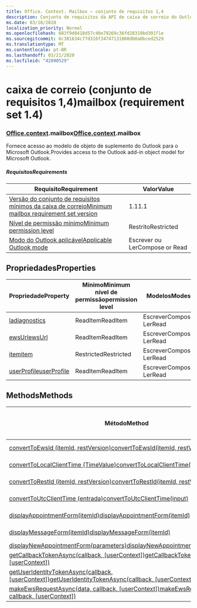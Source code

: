 ```yaml
---
title: Office. Context. Mailbox – conjunto de requisitos 1,4
description: Conjunto de requisitos da API de caixa de correio do Outlook versão 1,4 do modelo de objeto Mailbox.
ms.date: 03/18/2020
localization_priority: Normal
ms.openlocfilehash: 683f9d8418d57c40e79269c36fd28319bd301f1e
ms.sourcegitcommit: 6c381634c77d316f34747131860db0a0bced2529
ms.translationtype: MT
ms.contentlocale: pt-BR
ms.lasthandoff: 03/21/2020
ms.locfileid: "42890529"
---
```

# <a name="mailbox-requirement-set-14"></a><span data-ttu-id="81a06-103">caixa de correio (conjunto de requisitos 1,4)</span><span class="sxs-lookup"><span data-stu-id="81a06-103">mailbox (requirement set 1.4)</span></span>

### <a name="officecontextmailbox"></a><span data-ttu-id="81a06-104">[Office](office.md)[.context](office.context.md).mailbox</span><span class="sxs-lookup"><span data-stu-id="81a06-104">[Office](office.md)[.context](office.context.md).mailbox</span></span>

<span data-ttu-id="81a06-105">Fornece acesso ao modelo de objeto de suplemento do Outlook para o Microsoft Outlook.</span><span class="sxs-lookup"><span data-stu-id="81a06-105">Provides access to the Outlook add-in object model for Microsoft Outlook.</span></span>

##### <a name="requirements"></a><span data-ttu-id="81a06-106">Requisitos</span><span class="sxs-lookup"><span data-stu-id="81a06-106">Requirements</span></span>

|<span data-ttu-id="81a06-107">Requisito</span><span class="sxs-lookup"><span data-stu-id="81a06-107">Requirement</span></span>| <span data-ttu-id="81a06-108">Valor</span><span class="sxs-lookup"><span data-stu-id="81a06-108">Value</span></span>|
|---|---|
|[<span data-ttu-id="81a06-109">Versão do conjunto de requisitos mínimos da caixa de correio</span><span class="sxs-lookup"><span data-stu-id="81a06-109">Minimum mailbox requirement set version</span></span>](../../requirement-sets/outlook-api-requirement-sets.md)| <span data-ttu-id="81a06-110">1.1</span><span class="sxs-lookup"><span data-stu-id="81a06-110">1.1</span></span>|
|[<span data-ttu-id="81a06-111">Nível de permissão mínimo</span><span class="sxs-lookup"><span data-stu-id="81a06-111">Minimum permission level</span></span>](../../../outlook/understanding-outlook-add-in-permissions.md)| <span data-ttu-id="81a06-112">Restrito</span><span class="sxs-lookup"><span data-stu-id="81a06-112">Restricted</span></span>|
|[<span data-ttu-id="81a06-113">Modo do Outlook aplicável</span><span class="sxs-lookup"><span data-stu-id="81a06-113">Applicable Outlook mode</span></span>](../../../outlook/outlook-add-ins-overview.md#extension-points)| <span data-ttu-id="81a06-114">Escrever ou Ler</span><span class="sxs-lookup"><span data-stu-id="81a06-114">Compose or Read</span></span>|

## <a name="properties"></a><span data-ttu-id="81a06-115">Propriedades</span><span class="sxs-lookup"><span data-stu-id="81a06-115">Properties</span></span>

| <span data-ttu-id="81a06-116">Propriedade</span><span class="sxs-lookup"><span data-stu-id="81a06-116">Property</span></span> | <span data-ttu-id="81a06-117">Mínimo</span><span class="sxs-lookup"><span data-stu-id="81a06-117">Minimum</span></span><br><span data-ttu-id="81a06-118">nível de permissão</span><span class="sxs-lookup"><span data-stu-id="81a06-118">permission level</span></span> | <span data-ttu-id="81a06-119">Modelos</span><span class="sxs-lookup"><span data-stu-id="81a06-119">Modes</span></span> | <span data-ttu-id="81a06-120">Tipo de retorno</span><span class="sxs-lookup"><span data-stu-id="81a06-120">Return type</span></span> | <span data-ttu-id="81a06-121">Mínimo</span><span class="sxs-lookup"><span data-stu-id="81a06-121">Minimum</span></span><br><span data-ttu-id="81a06-122">conjunto de requisitos</span><span class="sxs-lookup"><span data-stu-id="81a06-122">requirement set</span></span> |
|---|---|---|---|:---:|
| [<span data-ttu-id="81a06-123">la</span><span class="sxs-lookup"><span data-stu-id="81a06-123">diagnostics</span></span>](/javascript/api/outlook/office.mailbox?view=outlook-js-1.4#diagnostics) | <span data-ttu-id="81a06-124">ReadItem</span><span class="sxs-lookup"><span data-stu-id="81a06-124">ReadItem</span></span> | <span data-ttu-id="81a06-125">Escrever</span><span class="sxs-lookup"><span data-stu-id="81a06-125">Compose</span></span><br><span data-ttu-id="81a06-126">Ler</span><span class="sxs-lookup"><span data-stu-id="81a06-126">Read</span></span> | [<span data-ttu-id="81a06-127">La</span><span class="sxs-lookup"><span data-stu-id="81a06-127">Diagnostics</span></span>](/javascript/api/outlook/office.diagnostics?view=outlook-js-1.4) | [<span data-ttu-id="81a06-128">1.1</span><span class="sxs-lookup"><span data-stu-id="81a06-128">1.1</span></span>](../requirement-set-1.1/outlook-requirement-set-1.1.md) |
| [<span data-ttu-id="81a06-129">ewsUrl</span><span class="sxs-lookup"><span data-stu-id="81a06-129">ewsUrl</span></span>](/javascript/api/outlook/office.mailbox?view=outlook-js-1.4#ewsurl) | <span data-ttu-id="81a06-130">ReadItem</span><span class="sxs-lookup"><span data-stu-id="81a06-130">ReadItem</span></span> | <span data-ttu-id="81a06-131">Escrever</span><span class="sxs-lookup"><span data-stu-id="81a06-131">Compose</span></span><br><span data-ttu-id="81a06-132">Ler</span><span class="sxs-lookup"><span data-stu-id="81a06-132">Read</span></span> | <span data-ttu-id="81a06-133">String</span><span class="sxs-lookup"><span data-stu-id="81a06-133">String</span></span> | [<span data-ttu-id="81a06-134">1.1</span><span class="sxs-lookup"><span data-stu-id="81a06-134">1.1</span></span>](../requirement-set-1.1/outlook-requirement-set-1.1.md) |
| [<span data-ttu-id="81a06-135">item</span><span class="sxs-lookup"><span data-stu-id="81a06-135">item</span></span>](office.context.mailbox.item.md) | <span data-ttu-id="81a06-136">Restricted</span><span class="sxs-lookup"><span data-stu-id="81a06-136">Restricted</span></span> | <span data-ttu-id="81a06-137">Escrever</span><span class="sxs-lookup"><span data-stu-id="81a06-137">Compose</span></span><br><span data-ttu-id="81a06-138">Ler</span><span class="sxs-lookup"><span data-stu-id="81a06-138">Read</span></span> | [<span data-ttu-id="81a06-139">Item</span><span class="sxs-lookup"><span data-stu-id="81a06-139">Item</span></span>](/javascript/api/outlook/office.item?view=outlook-js-1.4) | [<span data-ttu-id="81a06-140">1.1</span><span class="sxs-lookup"><span data-stu-id="81a06-140">1.1</span></span>](../requirement-set-1.1/outlook-requirement-set-1.1.md) |
| [<span data-ttu-id="81a06-141">userProfile</span><span class="sxs-lookup"><span data-stu-id="81a06-141">userProfile</span></span>](/javascript/api/outlook/office.mailbox?view=outlook-js-1.4#userprofile) | <span data-ttu-id="81a06-142">ReadItem</span><span class="sxs-lookup"><span data-stu-id="81a06-142">ReadItem</span></span> | <span data-ttu-id="81a06-143">Escrever</span><span class="sxs-lookup"><span data-stu-id="81a06-143">Compose</span></span><br><span data-ttu-id="81a06-144">Ler</span><span class="sxs-lookup"><span data-stu-id="81a06-144">Read</span></span> | [<span data-ttu-id="81a06-145">UserProfile</span><span class="sxs-lookup"><span data-stu-id="81a06-145">UserProfile</span></span>](/javascript/api/outlook/office.userprofile?view=outlook-js-1.4) | [<span data-ttu-id="81a06-146">1.1</span><span class="sxs-lookup"><span data-stu-id="81a06-146">1.1</span></span>](../requirement-set-1.1/outlook-requirement-set-1.1.md) |

## <a name="methods"></a><span data-ttu-id="81a06-147">Methods</span><span class="sxs-lookup"><span data-stu-id="81a06-147">Methods</span></span>

| <span data-ttu-id="81a06-148">Método</span><span class="sxs-lookup"><span data-stu-id="81a06-148">Method</span></span> | <span data-ttu-id="81a06-149">Mínimo</span><span class="sxs-lookup"><span data-stu-id="81a06-149">Minimum</span></span><br><span data-ttu-id="81a06-150">nível de permissão</span><span class="sxs-lookup"><span data-stu-id="81a06-150">permission level</span></span> | <span data-ttu-id="81a06-151">Modelos</span><span class="sxs-lookup"><span data-stu-id="81a06-151">Modes</span></span> | <span data-ttu-id="81a06-152">Mínimo</span><span class="sxs-lookup"><span data-stu-id="81a06-152">Minimum</span></span><br><span data-ttu-id="81a06-153">conjunto de requisitos</span><span class="sxs-lookup"><span data-stu-id="81a06-153">requirement set</span></span> |
|---|---|---|:---:|
| [<span data-ttu-id="81a06-154">convertToEwsId (itemId, restVersion)</span><span class="sxs-lookup"><span data-stu-id="81a06-154">convertToEwsId(itemId, restVersion)</span></span>](/javascript/api/outlook/office.mailbox?view=outlook-js-1.4#converttoewsid-itemid--restversion-) | <span data-ttu-id="81a06-155">Restricted</span><span class="sxs-lookup"><span data-stu-id="81a06-155">Restricted</span></span> | <span data-ttu-id="81a06-156">Escrever</span><span class="sxs-lookup"><span data-stu-id="81a06-156">Compose</span></span><br><span data-ttu-id="81a06-157">Ler</span><span class="sxs-lookup"><span data-stu-id="81a06-157">Read</span></span> | [<span data-ttu-id="81a06-158">1.3</span><span class="sxs-lookup"><span data-stu-id="81a06-158">1.3</span></span>](../requirement-set-1.3/outlook-requirement-set-1.3.md) |
| [<span data-ttu-id="81a06-159">convertToLocalClientTime (TimeValue)</span><span class="sxs-lookup"><span data-stu-id="81a06-159">convertToLocalClientTime(timeValue)</span></span>](/javascript/api/outlook/office.mailbox?view=outlook-js-1.4#converttolocalclienttime-timevalue-) | <span data-ttu-id="81a06-160">ReadItem</span><span class="sxs-lookup"><span data-stu-id="81a06-160">ReadItem</span></span> | <span data-ttu-id="81a06-161">Escrever</span><span class="sxs-lookup"><span data-stu-id="81a06-161">Compose</span></span><br><span data-ttu-id="81a06-162">Ler</span><span class="sxs-lookup"><span data-stu-id="81a06-162">Read</span></span> | [<span data-ttu-id="81a06-163">1.1</span><span class="sxs-lookup"><span data-stu-id="81a06-163">1.1</span></span>](../requirement-set-1.1/outlook-requirement-set-1.1.md) |
| [<span data-ttu-id="81a06-164">convertToRestId (itemId, restVersion)</span><span class="sxs-lookup"><span data-stu-id="81a06-164">convertToRestId(itemId, restVersion)</span></span>](/javascript/api/outlook/office.mailbox?view=outlook-js-1.4#converttorestid-itemid--restversion-) | <span data-ttu-id="81a06-165">Restricted</span><span class="sxs-lookup"><span data-stu-id="81a06-165">Restricted</span></span> | <span data-ttu-id="81a06-166">Escrever</span><span class="sxs-lookup"><span data-stu-id="81a06-166">Compose</span></span><br><span data-ttu-id="81a06-167">Ler</span><span class="sxs-lookup"><span data-stu-id="81a06-167">Read</span></span> | [<span data-ttu-id="81a06-168">1.3</span><span class="sxs-lookup"><span data-stu-id="81a06-168">1.3</span></span>](../requirement-set-1.3/outlook-requirement-set-1.3.md) |
| [<span data-ttu-id="81a06-169">convertToUtcClientTime (entrada)</span><span class="sxs-lookup"><span data-stu-id="81a06-169">convertToUtcClientTime(input)</span></span>](/javascript/api/outlook/office.mailbox?view=outlook-js-1.4#converttoutcclienttime-input-) | <span data-ttu-id="81a06-170">ReadItem</span><span class="sxs-lookup"><span data-stu-id="81a06-170">ReadItem</span></span> | <span data-ttu-id="81a06-171">Escrever</span><span class="sxs-lookup"><span data-stu-id="81a06-171">Compose</span></span><br><span data-ttu-id="81a06-172">Ler</span><span class="sxs-lookup"><span data-stu-id="81a06-172">Read</span></span> | [<span data-ttu-id="81a06-173">1.1</span><span class="sxs-lookup"><span data-stu-id="81a06-173">1.1</span></span>](../requirement-set-1.1/outlook-requirement-set-1.1.md) |
| [<span data-ttu-id="81a06-174">displayAppointmentForm(itemId)</span><span class="sxs-lookup"><span data-stu-id="81a06-174">displayAppointmentForm(itemId)</span></span>](/javascript/api/outlook/office.mailbox?view=outlook-js-1.4#displayappointmentform-itemid-) | <span data-ttu-id="81a06-175">ReadItem</span><span class="sxs-lookup"><span data-stu-id="81a06-175">ReadItem</span></span> | <span data-ttu-id="81a06-176">Escrever</span><span class="sxs-lookup"><span data-stu-id="81a06-176">Compose</span></span><br><span data-ttu-id="81a06-177">Ler</span><span class="sxs-lookup"><span data-stu-id="81a06-177">Read</span></span> | [<span data-ttu-id="81a06-178">1.1</span><span class="sxs-lookup"><span data-stu-id="81a06-178">1.1</span></span>](../requirement-set-1.1/outlook-requirement-set-1.1.md) |
| [<span data-ttu-id="81a06-179">displayMessageForm(itemId)</span><span class="sxs-lookup"><span data-stu-id="81a06-179">displayMessageForm(itemId)</span></span>](/javascript/api/outlook/office.mailbox?view=outlook-js-1.4#displaymessageform-itemid-) | <span data-ttu-id="81a06-180">ReadItem</span><span class="sxs-lookup"><span data-stu-id="81a06-180">ReadItem</span></span> | <span data-ttu-id="81a06-181">Escrever</span><span class="sxs-lookup"><span data-stu-id="81a06-181">Compose</span></span><br><span data-ttu-id="81a06-182">Ler</span><span class="sxs-lookup"><span data-stu-id="81a06-182">Read</span></span> | [<span data-ttu-id="81a06-183">1.1</span><span class="sxs-lookup"><span data-stu-id="81a06-183">1.1</span></span>](../requirement-set-1.1/outlook-requirement-set-1.1.md) |
| [<span data-ttu-id="81a06-184">displayNewAppointmentForm(parameters)</span><span class="sxs-lookup"><span data-stu-id="81a06-184">displayNewAppointmentForm(parameters)</span></span>](/javascript/api/outlook/office.mailbox?view=outlook-js-1.4#displaynewappointmentform-parameters-) | <span data-ttu-id="81a06-185">ReadItem</span><span class="sxs-lookup"><span data-stu-id="81a06-185">ReadItem</span></span> | <span data-ttu-id="81a06-186">Ler</span><span class="sxs-lookup"><span data-stu-id="81a06-186">Read</span></span> | [<span data-ttu-id="81a06-187">1.1</span><span class="sxs-lookup"><span data-stu-id="81a06-187">1.1</span></span>](../requirement-set-1.1/outlook-requirement-set-1.1.md) |
| <span data-ttu-id="81a06-188">[getCallbackTokenAsync(callback, [userContext])](/javascript/api/outlook/office.mailbox?view=outlook-js-1.4#getcallbacktokenasync-callback--usercontext-)</span><span class="sxs-lookup"><span data-stu-id="81a06-188">[getCallbackTokenAsync(callback, [userContext])](/javascript/api/outlook/office.mailbox?view=outlook-js-1.4#getcallbacktokenasync-callback--usercontext-)</span></span> | <span data-ttu-id="81a06-189">ReadItem</span><span class="sxs-lookup"><span data-stu-id="81a06-189">ReadItem</span></span> | <span data-ttu-id="81a06-190">Escrever</span><span class="sxs-lookup"><span data-stu-id="81a06-190">Compose</span></span><br><span data-ttu-id="81a06-191">Ler</span><span class="sxs-lookup"><span data-stu-id="81a06-191">Read</span></span> | [<span data-ttu-id="81a06-192">1.3</span><span class="sxs-lookup"><span data-stu-id="81a06-192">1.3</span></span>](../requirement-set-1.3/outlook-requirement-set-1.3.md)<br>[<span data-ttu-id="81a06-193">1.1</span><span class="sxs-lookup"><span data-stu-id="81a06-193">1.1</span></span>](../requirement-set-1.1/outlook-requirement-set-1.1.md) |
| <span data-ttu-id="81a06-194">[getUserIdentityTokenAsync(callback, [userContext])](/javascript/api/outlook/office.mailbox?view=outlook-js-1.4#getuseridentitytokenasync-callback--usercontext-)</span><span class="sxs-lookup"><span data-stu-id="81a06-194">[getUserIdentityTokenAsync(callback, [userContext])](/javascript/api/outlook/office.mailbox?view=outlook-js-1.4#getuseridentitytokenasync-callback--usercontext-)</span></span> | <span data-ttu-id="81a06-195">ReadItem</span><span class="sxs-lookup"><span data-stu-id="81a06-195">ReadItem</span></span> | <span data-ttu-id="81a06-196">Escrever</span><span class="sxs-lookup"><span data-stu-id="81a06-196">Compose</span></span><br><span data-ttu-id="81a06-197">Ler</span><span class="sxs-lookup"><span data-stu-id="81a06-197">Read</span></span> | [<span data-ttu-id="81a06-198">1.1</span><span class="sxs-lookup"><span data-stu-id="81a06-198">1.1</span></span>](../requirement-set-1.1/outlook-requirement-set-1.1.md) |
| <span data-ttu-id="81a06-199">[makeEwsRequestAsync(data, callback, [userContext])](/javascript/api/outlook/office.mailbox?view=outlook-js-1.4#makeewsrequestasync-data--callback--usercontext-)</span><span class="sxs-lookup"><span data-stu-id="81a06-199">[makeEwsRequestAsync(data, callback, [userContext])](/javascript/api/outlook/office.mailbox?view=outlook-js-1.4#makeewsrequestasync-data--callback--usercontext-)</span></span> | <span data-ttu-id="81a06-200">ReadWriteMailbox</span><span class="sxs-lookup"><span data-stu-id="81a06-200">ReadWriteMailbox</span></span> | <span data-ttu-id="81a06-201">Escrever</span><span class="sxs-lookup"><span data-stu-id="81a06-201">Compose</span></span><br><span data-ttu-id="81a06-202">Ler</span><span class="sxs-lookup"><span data-stu-id="81a06-202">Read</span></span> | [<span data-ttu-id="81a06-203">1.1</span><span class="sxs-lookup"><span data-stu-id="81a06-203">1.1</span></span>](../requirement-set-1.1/outlook-requirement-set-1.1.md) |
